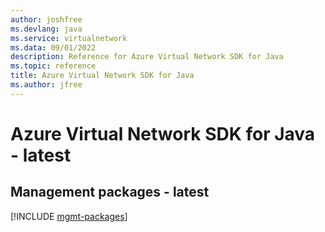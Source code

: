 ```yaml
---
author: joshfree
ms.devlang: java
ms.service: virtualnetwork
ms.data: 09/01/2022
description: Reference for Azure Virtual Network SDK for Java
ms.topic: reference
title: Azure Virtual Network SDK for Java
ms.author: jfree
---
```

# Azure Virtual Network SDK for Java - latest

## Management packages - latest
[!INCLUDE [mgmt-packages](virtual-network-mgmt-index.md)]